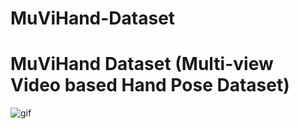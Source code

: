 # MuViHand-Dataset
 # **MuViHand Dataset** (**Mu**lti-view **Vi**deo based **Hand** Pose Dataset)
![gif](3D.gif)
